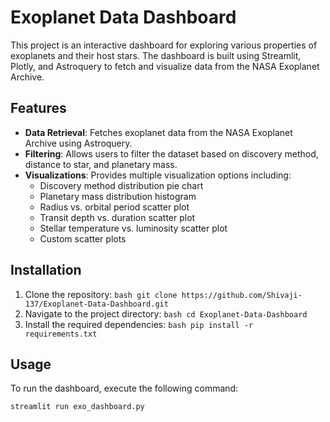 # Exoplanet Data Dashboard

This project is an interactive dashboard for exploring various properties of exoplanets and their host stars. The dashboard is built using Streamlit, Plotly, and Astroquery to fetch and visualize data from the NASA Exoplanet Archive.

## Features

- **Data Retrieval**: Fetches exoplanet data from the NASA Exoplanet Archive using Astroquery.
- **Filtering**: Allows users to filter the dataset based on discovery method, distance to star, and planetary mass.
- **Visualizations**: Provides multiple visualization options including:
    - Discovery method distribution pie chart
    - Planetary mass distribution histogram
    - Radius vs. orbital period scatter plot
    - Transit depth vs. duration scatter plot
    - Stellar temperature vs. luminosity scatter plot
    - Custom scatter plots

## Installation

1. Clone the repository:
        ```bash
        git clone https://github.com/Shivaji-137/Exoplanet-Data-Dashboard.git
        ```
2. Navigate to the project directory:
        ```bash
        cd Exoplanet-Data-Dashboard
        ```
3. Install the required dependencies:
        ```bash
        pip install -r requirements.txt
        ```

## Usage

To run the dashboard, execute the following command:
```bash
streamlit run exo_dashboard.py
```